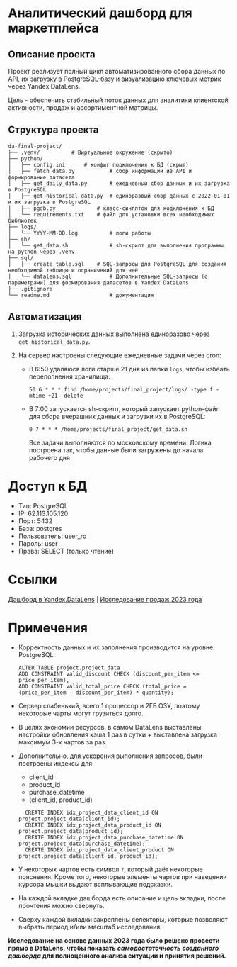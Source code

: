 # Аналитический дашборд для маркетплейса

## Описание проекта

Проект реализует полный цикл автоматизированного сбора данных по API, их загрузку в PostgreSQL-базу и визуализацию ключевых метрик через Yandex DataLens.

Цель - обеспечить стабильный поток данных для аналитики клиентской активности, продаж и ассортиментной матрицы.

## Структура проекта

```
da-final-project/
├── .venv/			# Виртуальное окружение (скрыто)
├── python/
│   ├── config.ini		# конфиг подключения к БД (скрыт)
│   ├── fetch_data.py           # сбор информации из API и формирование датасета
│   ├── get_daily_data.py       # ежедневный сбор данных и их загрузка в PostgreSQL
│   ├── get_historical_data.py  # единоразвый сбор данных с 2022-01-01 и их загрузка в PostgreSQL
│   ├── pgdb.py         	# класс-синглтон для кодключения к БД
│   └── requirements.txt	# файл для установки всех необходимых библиотек
├── logs/
│   └── YYYY-MM-DD.log          # логи работы
├── sh/
│   └── get_data.sh          	# sh-скрипт для выполнения программы на python через .venv
├── sql/
│   ├── create_table.sql	# SQL-запросы для PostgreSQL для создания необходимой таблицы и ограничений для неё
│   └── datalens.sql            # Дополнительные SQL-запросы (с параметрами) для формирования датасетов в Yandex DataLens
├── .gitignore
└── readme.md                   # документация
```

## Автоматизация

1. Загрузка исторических данных выполнена единоразово через `get_historical_data.py`.
2. На сервер настроены следующие ежедневные задачи через cron:

   - В 6:50 удаляюся логи старше 21 дня из папки `logs`, чтобы избеать переполнения хранилища:

     ```cron
     50 6 * * * find /home/projects/final_project/logs/ -type f -mtime +21 -delete
     ```
   - В 7:00 запускается sh-скрипт, который запускает python-файл для сбора вчерашних данных и загрузки их в PostgreSQL:

     ```cron
     0 7 * * * /home/projects/final_project/get_data.sh
     ```

     Все задачи выполняются по московскому времени. Логика построена так, чтобы данные были загружены до начала рабочего дня

# Доступ к БД

- Тип: PostgreSQL
- IP: 62.113.105.120
- Порт: 5432
- База: postgres
- Пользователь: user_ro
- Пароль: user
- Права: SELECT (только чтение)

# Ссылки

[Дашборд в Yandex.DataLens](https://datalens.yandex/6eiukr5xyukyr)      |       [Исследование продаж 2023 года](https://github.com/mishandri/DA-final-project/blob/main/DataAnalysis2023.pdf)

# Примечения

- Корректность данных и их заполнения производится на уровне PostgreSQL:
  ```pgsql
  ALTER TABLE project.project_data 
  ADD CONSTRAINT valid_discount CHECK (discount_per_item <= price_per_item),
  ADD CONSTRAINT valid_total_price CHECK (total_price = (price_per_item - discount_per_item) * quantity);
  ```
- Сервер слабенький, всего 1 процессор и 2ГБ ОЗУ, поэтому некоторые чарты могут грузиться долго.
- В целях экономии ресурсов, в самом DataLens выставлены настройки обновления кэша 1 раз в сутки + выставлена загрузка максимум 3-х чартов за раз.
- Дополнительно, для ускорения выполнения запросов, были построены индексы для:
  - client_id
  - product_id
  - purchase_datetime
  - (client_id, product_id)
  ```pgsql
    CREATE INDEX idx_project_data_client_id ON project.project_data(client_id);
    CREATE INDEX idx_project_data_product_id ON project.project_data(product_id);
    CREATE INDEX idx_project_data_purchase_datetime ON project.project_data(purchase_datetime);
    CREATE INDEX idx_project_data_client_product ON project.project_data(client_id, product_id);
  ```

- У некоторых чартов есть символ `?`, который даёт некоторые пояснения. Кроме того, некоторые элементы чартов при наведении курсора мышки выдают всплывающие подсказки.
- На каждой вкладке дашборда есть описание и цель вкладки, после прочтения можно свернуть.
- Сверху каждой вкладки закреплены селекторы, которые позволяют выбрать период и/или масштаб исследования.

**Исследование на основе данных 2023 года было решено провести прямо в DataLens, чтобы показать *самодостаточность созданного дашборда* для полноценного анализа ситуации и принятия решений.**
